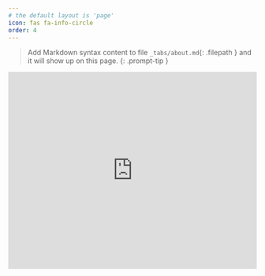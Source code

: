 ```yaml
---
# the default layout is 'page'
icon: fas fa-info-circle
order: 4
---
```


> Add Markdown syntax content to file `_tabs/about.md`{: .filepath } and it will show up on this page.
{: .prompt-tip }

<iframe src="https://roniui.github.io/resistor/" width="100%" height="400" frameborder="0" allowfullscreen></iframe>
